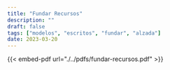```yaml
---
title: "Fundar Recursos"
description: ""
draft: false
tags: ["modelos", "escritos", "fundar", "alzada"]
date: 2023-03-20
---
```


{{< embed-pdf url="./../pdfs/fundar-recursos.pdf" >}}
